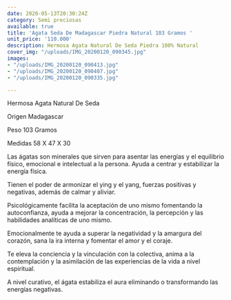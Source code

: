 ```yaml
---
date: 2020-05-13T20:30:24Z
category: Semi preciosas
available: true
title: 'Agata Seda De Madagascar Piedra Natural 103 Gramos '
unit_price: '110.000'
description: Hermosa Agata Natural De Seda Piedra 100% Natural
cover_img: "/uploads/IMG_20200120_090345.jpg"
images:
- "/uploads/IMG_20200120_090413.jpg"
- "/uploads/IMG_20200120_090407.jpg"
- "/uploads/IMG_20200120_090335.jpg"

---
```

Hermosa Agata Natural De Seda 

Origen Madagascar 

Peso 103 Gramos 

Medidas 58 X 47 X 30

Las ágatas son minerales que sirven para asentar las energías y el equilibrio físico, emocional e intelectual a la persona. Ayuda a centrar y estabilizar la energía física.

Tienen el poder de armonizar el ying y el yang, fuerzas positivas y negativas, además de calmar y aliviar.

Psicológicamente facilita la aceptación de uno mismo fomentando la autoconfianza, ayuda a mejorar la concentración, la percepción y las habilidades analíticas de uno mismo.

Emocionalmente te ayuda a superar la negatividad y la amargura del corazón, sana la ira interna y fomentar el amor y el coraje.

Te eleva la conciencia y la vinculación con la colectiva, anima a la contemplación y la asimilación de las experiencias de la vida a nivel espiritual.

A nivel curativo, el ágata estabiliza el aura eliminando o transformando las energías negativas.